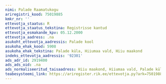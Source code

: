 ```yaml
---
nimi: Palade Raamatukogu
ariregistri_kood: 75019885
kmkr_nr: ''
ettevotja_staatus: R
ettevotja_staatus_tekstina: Registrisse kantud
ettevotja_esmakande_kpv: 05.12.2000
ettevotja_aadress: .na
asukoht_ettevotja_aadressis: Palade kool
asukoha_ehak_kood: 5908
asukoha_ehak_tekstina: Palade küla, Hiiumaa vald, Hiiu maakond
indeks_ettevotja_aadressis: '92301'
ads_adr_id: 2919400
ads_ads_oid: .na
ads_normaliseeritud_taisaadress: Hiiu maakond, Hiiumaa vald, Palade küla, Palade kool
teabesysteemi_link: https://ariregister.rik.ee/ettevotja.py?ark=75019885&ref=rekvisiidid
---
```

